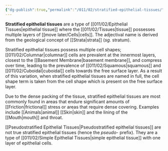 ```yaml
---
{"dg-publish":true,"permalink":"/011/02/stratified-epithelial-tissues/","title":"Stratified Epithelial Tissues","tags":["BIOL422"],"noteIcon":"1","created":"2024-09-26T13:45:04.132-07:00","updated":"2024-09-26T15:26:06.828-07:00"}
---
```


**Stratified epithelial tissues** are a type of [[011/02/Epithelial Tissues\|epithelial tissue]] where the [[011/02/Tissues\|tissue]] possesses multiple layers of [[move later/Cells\|cells]]. The adjectival name is derived from the geological concept of [[Strata\|strata]] (*sg.* stratum).

Stratified epithelial tissues possess multiple cell shapes; [[011/02/Columnar\|columnar]] cells are prevalent at the innermost layers, closest to the [[Basement Membrane\|basement membrane]], and compress over time, leading to the prevalence of [[011/02/Squamous\|squamous]] and [[011/02/Cuboidal\|cuboidal]] cells towards the free surface layer. As a result of this variation, when stratified epithelial tissues are named in full, the cell shape term is taken from the cell shape which is present on the free surface layer.

Due to the dense packing of the tissue, stratified epithelial tissues are most commonly found in areas that endure significant amounts of [[Friction\|frictional]] stress or areas that require dense covering. Examples include [[Animals\|animal]] [[Skin\|skin]] and the lining of the [[Mouth\|mouth]] and throat.

[[Pseudostratified Epithelial Tissues\|Pseudostratified epithelial tissues]] are not true stratified epithelial tissues (hence the *pseudo-* prefix). They are a type of [[011/02/Simple Epithelial Tissues\|simple epithelial tissue]] with one layer of epithelial cells.